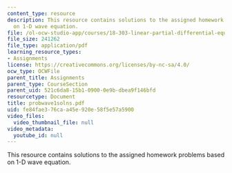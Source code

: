 ```yaml
---
content_type: resource
description: This resource contains solutions to the assigned homework problems based
  on 1-D wave equation.
file: /ol-ocw-studio-app/courses/18-303-linear-partial-differential-equations-fall-2006/fe84fae376caa45e920e58f5e57a5900_probwave1solns.pdf
file_size: 241262
file_type: application/pdf
learning_resource_types:
- Assignments
license: https://creativecommons.org/licenses/by-nc-sa/4.0/
ocw_type: OCWFile
parent_title: Assignments
parent_type: CourseSection
parent_uid: 521c6da8-15b1-0900-0e9b-dbea9f146bfd
resourcetype: Document
title: probwave1solns.pdf
uid: fe84fae3-76ca-a45e-920e-58f5e57a5900
video_files:
  video_thumbnail_file: null
video_metadata:
  youtube_id: null
---
```

This resource contains solutions to the assigned homework problems based on 1-D wave equation.